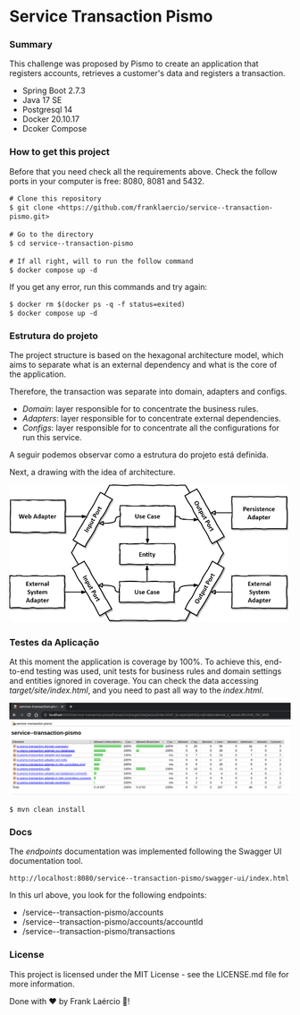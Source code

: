 # Service Transaction Pismo

### Summary

This challenge was proposed by Pismo to create an application that registers accounts, retrieves a
customer's data and registers a transaction.

- Spring Boot 2.7.3
- Java 17 SE
- Postgresql 14
- Docker 20.10.17
- Dcoker Compose

### How to get this project

Before that you need check all the requirements above.
Check the follow ports in your computer is free: 8080, 8081 and 5432.

```shell
# Clone this repository
$ git clone <https://github.com/franklaercio/service--transaction-pismo.git>

# Go to the directory
$ cd service--transaction-pismo

# If all right, will to run the follow command
$ docker compose up -d

```

If you get any error, run this commands and try again:

```shell
$ docker rm $(docker ps -q -f status=exited)
$ docker compose up -d
```

### Estrutura do projeto

The project structure is based on the hexagonal architecture model, which aims to separate what is
an external dependency and what is the core of the application.

Therefore, the transaction was separate into domain, adapters and configs.

- *Domain*: layer responsible for to concentrate the business rules.
- *Adapters*: layer responsible for to concentrate external dependencies.
- *Configs*: layer responsible for to concentrate all the configurations for run this service.

A seguir podemos observar como a estrutura do projeto está definida.

Next, a drawing with the idea of architecture.

<p>
   <img alt="hexagonal" width="500" src="assets/hexagonal.png" />
<p>

### Testes da Aplicação

At this moment the application is coverage by 100%. To achieve this, end-to-end testing was used,
unit tests for business rules and domain settings and entities ignored in coverage. You can check
the data accessing *target/site/index.html*, and you need to past all way to the *index.html*.

<p>
   <img alt="coverage" src="assets/jacoco.png" />
<p>

```shell
$ mvn clean install
```

### Docs

The *endpoints* documentation was implemented following the Swagger UI documentation tool.

```
http://localhost:8080/service--transaction-pismo/swagger-ui/index.html
```

In this url above, you look for the following endpoints:

- /service--transaction-pismo/accounts
- /service--transaction-pismo/accounts/accountId
- /service--transaction-pismo/transactions

### License

This project is licensed under the MIT License - see the LICENSE.md file for more information.

Done with :hearts: by Frank Laércio :wave:!
